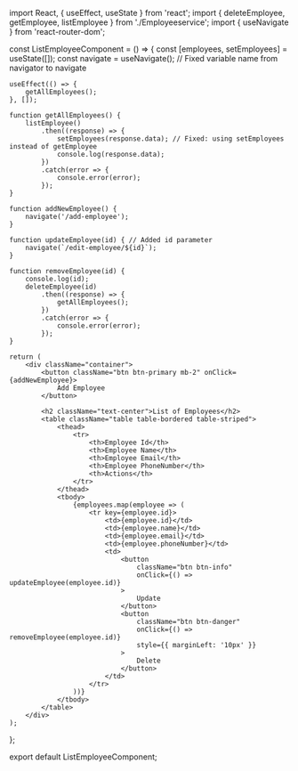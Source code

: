 import React, { useEffect, useState } from 'react';
import { deleteEmployee, getEmployee, listEmployee } from './Employeeservice';
import { useNavigate } from 'react-router-dom';

const ListEmployeeComponent = () => {
    const [employees, setEmployees] = useState([]);
    const navigate = useNavigate(); // Fixed variable name from navigator to navigate

    useEffect(() => {
        getAllEmployees();
    }, []);

    function getAllEmployees() {
        listEmployee()
            .then((response) => {
                setEmployees(response.data); // Fixed: using setEmployees instead of getEmployee
                console.log(response.data);
            })
            .catch(error => {
                console.error(error);
            });
    }

    function addNewEmployee() {
        navigate('/add-employee');
    }

    function updateEmployee(id) { // Added id parameter
        navigate(`/edit-employee/${id}`);
    }

    function removeEmployee(id) {
        console.log(id);
        deleteEmployee(id)
            .then((response) => {
                getAllEmployees();
            })
            .catch(error => {
                console.error(error);
            });
    }

    return (
        <div className="container">
            <button className="btn btn-primary mb-2" onClick={addNewEmployee}>
                Add Employee
            </button>
            
            <h2 className="text-center">List of Employees</h2>
            <table className="table table-bordered table-striped">
                <thead>
                    <tr>
                        <th>Employee Id</th>
                        <th>Employee Name</th>
                        <th>Employee Email</th>
                        <th>Employee PhoneNumber</th>
                        <th>Actions</th>
                    </tr>
                </thead>
                <tbody>
                    {employees.map(employee => (
                        <tr key={employee.id}>
                            <td>{employee.id}</td>
                            <td>{employee.name}</td>
                            <td>{employee.email}</td>
                            <td>{employee.phoneNumber}</td>
                            <td>
                                <button 
                                    className="btn btn-info" 
                                    onClick={() => updateEmployee(employee.id)}
                                >
                                    Update
                                </button>
                                <button 
                                    className="btn btn-danger" 
                                    onClick={() => removeEmployee(employee.id)}
                                    style={{ marginLeft: '10px' }}
                                >
                                    Delete
                                </button>
                            </td>
                        </tr>
                    ))}
                </tbody>
            </table>
        </div>
    );
};

export default ListEmployeeComponent;